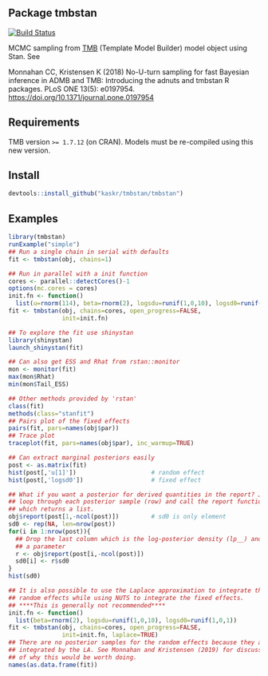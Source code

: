 ## Package tmbstan

[![Build Status](https://travis-ci.org/kaskr/tmbstan.svg?branch=master)](https://travis-ci.org/kaskr/tmbstan)

MCMC sampling from [TMB](https://github.com/kaskr/adcomp/wiki) (Template Model Builder) model object using Stan. See

Monnahan CC, Kristensen K (2018) No-U-turn sampling for fast Bayesian inference in ADMB and TMB: Introducing the adnuts and tmbstan R packages. PLoS ONE 13(5): e0197954. https://doi.org/10.1371/journal.pone.0197954

## Requirements

TMB version `>= 1.7.12` (on CRAN). Models must be re-compiled using
this new version.

## Install

```r
devtools::install_github("kaskr/tmbstan/tmbstan")
```

## Examples

```r
library(tmbstan)
runExample("simple")
## Run a single chain in serial with defaults
fit <- tmbstan(obj, chains=1)

## Run in parallel with a init function
cores <- parallel::detectCores()-1
options(mc.cores = cores)
init.fn <- function()
  list(u=rnorm(114), beta=rnorm(2), logsdu=runif(1,0,10), logsd0=runif(1,0,1))
fit <- tmbstan(obj, chains=cores, open_progress=FALSE,
               init=init.fn)

## To explore the fit use shinystan
library(shinystan)
launch_shinystan(fit)

## Can also get ESS and Rhat from rstan::monitor
mon <- monitor(fit)
max(mon$Rhat)
min(mon$Tail_ESS)

## Other methods provided by 'rstan'
class(fit)
methods(class="stanfit")
## Pairs plot of the fixed effects
pairs(fit, pars=names(obj$par))
## Trace plot
traceplot(fit, pars=names(obj$par), inc_warmup=TRUE)

## Can extract marginal posteriors easily
post <- as.matrix(fit)
hist(post[,'u[1]'])                     # random effect
hist(post[,'logsd0'])                   # fixed effect

## What if you want a posterior for derived quantities in the report? Just
## loop through each posterior sample (row) and call the report function
## which returns a list.
obj$report(post[1,-ncol(post)])         # sd0 is only element
sd0 <- rep(NA, len=nrow(post))
for(i in 1:nrow(post)){
  ## Drop the last column which is the log-posterior density (lp__) and not
  ## a parameter
  r <- obj$report(post[i,-ncol(post)])
  sd0[i] <- r$sd0
}
hist(sd0)

## It is also possible to use the Laplace approximation to integrate the
## random effects while using NUTS to integrate the fixed effects.
## ****This is generally not recommended****
init.fn <- function()
  list(beta=rnorm(2), logsdu=runif(1,0,10), logsd0=runif(1,0,1))
fit <- tmbstan(obj, chains=cores, open_progress=FALSE,
               init=init.fn, laplace=TRUE)
## There are no posterior samples for the random effects because they are
## integrated by the LA. See Monnahan and Kristensen (2019) for discussion
## of why this would be worth doing.
names(as.data.frame(fit))
```
